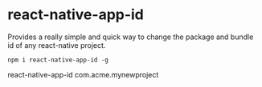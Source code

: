 # react-native-app-id
Provides a really simple and quick way to change the package and bundle id of any react-native project. 

```
npm i react-native-app-id -g
```

react-native-app-id com.acme.mynewproject
